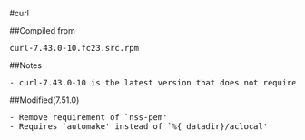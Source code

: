 #curl

##Compiled from
<pre>curl-7.43.0-10.fc23.src.rpm</pre>

##Notes
<pre>
- curl-7.43.0-10 is the latest version that does not require libpsl-devel
</pre>

##Modified(7.51.0)
<pre>
- Remove requirement of `nss-pem'
- Requires `automake' instead of `%{_datadir}/aclocal'
</pre>
